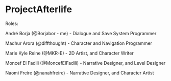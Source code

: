 # ProjectAfterlife


Roles:

André Borja (@Borjabor - me) - Dialogue and Save System Programmer

Madhur Arora (@diffthought) - Character and Navigation Programmer

Marie Kyle Reine (@MKR-E) - 2D Artist, and Character Writer

Moncef El Fadili (@MoncefElFadili) - Narrative Designer, and Level Designer

Naomi Freire (@nanahfreire) - Narrative Designer, and Character Artist

